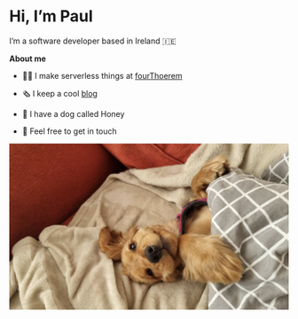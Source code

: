 # Hi, I’m Paul 
I’m a software developer based in Ireland 🇮🇪

**About me**

- 👨‍💻 I make serverless things at [fourThoerem](https://www.fourtheorem.com/)

- 🗞 I keep a cool [blog](https://paultreanor.com/blog)

- 🍯 I have a dog called Honey

- 💬 Feel free to get in touch

<img src="./honey.png" alt="honey" width="600"/>
